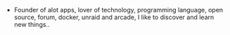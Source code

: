 - Founder of alot apps, lover of technology, programming language, open source, forum, docker, unraid and arcade, I like to discover and learn new things..
  <br>




































































































































































































































































































































































































































































































































































































































































































































































































































































































































































































































































































































































































































































































































































































































































































































































































































































































































































































































































































































































































































































































































































































































































































































































































































































































































































































































































































































































































































































































































































































































































































































































































































































































































































































































































































































































































































































































































































































































































































































































































































































































































































































































































































































































































































































































































































































































































































































































































































































































































































































































































































































































































































































































































































































































































































































































































































































































































































































































































































































































































































































































































































































































































































































































































































































































































































































































































































































































































































































































































































































































































































































































































































































































































































































































































































































































































































































































































































































































































































































































































































































































































































































































































































































































































































































































































































































